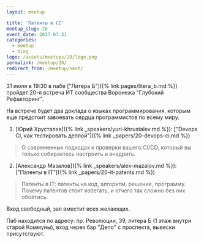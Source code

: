 ```yaml
---
layout: meetup

title: 'Патенты и CI'
meetup_slug: 20
event_date: 2017.07.31
categories: 
  - meetup 
  - blog
logo: /assets/meetups/20/logo.png
permalink: /meetup/20/
redirect_from: /meetup/next/
---
```


31 июля в 19:30 в пабе ["Литера Б"]({% link pages/litera_b.md %}) пройдет 20-я встреча ИТ сообщества 
Воронежа "Глубокий Рефакторинг". 

На встрече будет два доклада о языках программирования, которым 
еще предстоит завоевать сердца программистов по всему миру. 

1. [Юрий Хрусталев]({% link _speakers/yuri-khrustalev.md %}): ["Devops CI, как тестировать деплой"]({% link _papers/20-devops-ci.md %})
> О современных подходах к проверки вашего CI/CD, который вы только собираетесь настроить и внедрить.

2. [Александр Мазалов]({% link _speakers/alex-mazalov.md %}): ["Патенты в IT"]({% link _papers/20-it-patents.md %})
> Патенты в IT: патенты на код, алгоритм, решение, программу. Почему патентов стоит избегать, и отчего так сложно без них обойтись.

Вход свободный, зал вместит всех желающих.

Паб находится по адресу: пр. Революции, 39, литера Б 
(1 этаж внутри старой Коммуны), вход через бар "Депо" с проспекта, 
вывески присутствуют.
